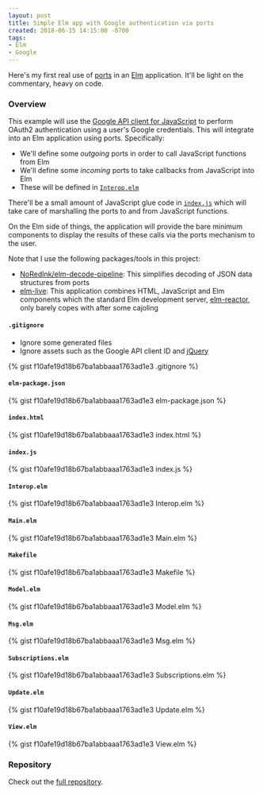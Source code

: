 ```yaml
---
layout: post
title: Simple Elm app with Google authentication via ports
created: 2018-06-15 14:15:00 -0700
tags:
- Elm
- Google
---
```

Here's my first real use of [ports][ports] in an [Elm][elm] application. It'll be light on the commentary, heavy on code.

### Overview

This example will use the [Google API client for JavaScript][google-api-javascript] to perform OAuth2 authentication using a user's Google credentials. This will integrate into an Elm application using ports. Specifically:

* We'll define some _outgoing_ ports in order to call JavaScript functions from Elm
* We'll define some _incoming_ ports to take callbacks from JavaScript into Elm
* These will be defined in [`Interop.elm`][interop-elm]

There'll be a small amount of JavaScript glue code in [`index.js`][index-js] which will take care of marshalling the ports to and from JavaScript functions.

On the Elm side of things, the application will provide the bare minimum components to display the results of these calls via the ports mechanism to the user.

Note that I use the following packages/tools in this project:

* [NoRedInk/elm-decode-pipeline][elm-decode-pipeline]: This simplifies decoding of JSON data structures from ports
* [elm-live][elm-live]: This application combines HTML, JavaScript and Elm components which the standard Elm development server, [elm-reactor][elm-reactor], only barely copes with after some cajoling

#### `.gitignore`

* Ignore some generated files
* Ignore assets such as the Google API client ID and [jQuery][jquery]

{% gist f10afe19d18b67ba1abbaaa1763ad1e3 .gitignore %}

#### `elm-package.json`

{% gist f10afe19d18b67ba1abbaaa1763ad1e3 elm-package.json %}

#### `index.html`

{% gist f10afe19d18b67ba1abbaaa1763ad1e3 index.html %}

#### `index.js`

{% gist f10afe19d18b67ba1abbaaa1763ad1e3 index.js %}

#### `Interop.elm`

{% gist f10afe19d18b67ba1abbaaa1763ad1e3 Interop.elm %}

#### `Main.elm`

{% gist f10afe19d18b67ba1abbaaa1763ad1e3 Main.elm %}

#### `Makefile`

{% gist f10afe19d18b67ba1abbaaa1763ad1e3 Makefile %}

#### `Model.elm`

{% gist f10afe19d18b67ba1abbaaa1763ad1e3 Model.elm %}

#### `Msg.elm`

{% gist f10afe19d18b67ba1abbaaa1763ad1e3 Msg.elm %}

#### `Subscriptions.elm`

{% gist f10afe19d18b67ba1abbaaa1763ad1e3 Subscriptions.elm %}

#### `Update.elm`

{% gist f10afe19d18b67ba1abbaaa1763ad1e3 Update.elm %}

#### `View.elm`

{% gist f10afe19d18b67ba1abbaaa1763ad1e3 View.elm %}

### Repository

Check out the [full repository][repo].

[elm]: https://elm-lang.org/
[elm-decode-pipeline]: http://package.elm-lang.org/packages/NoRedInk/elm-decode-pipeline/3.0.0
[elm-live]: https://github.com/architectcodes/elm-live
[elm-reactor]: https://github.com/elm-lang/elm-reactor
[google-api-javascript]: https://developers.google.com/api-client-library/javascript/
[index-js]: https://gist.github.com/rcook/f10afe19d18b67ba1abbaaa1763ad1e3/#file-index-js
[interop-elm]: https://gist.github.com/rcook/f10afe19d18b67ba1abbaaa1763ad1e3/#file-interop-elm
[jquery]: https://jquery.com/
[ports]: https://guide.elm-lang.org/interop/javascript.html
[repo]: https://gist.github.com/rcook/f10afe19d18b67ba1abbaaa1763ad1e3/
